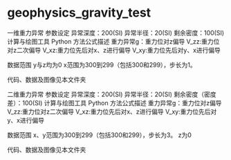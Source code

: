 # geophysics_gravity_test
一维重力异常
参数设定
异常深度：200(SI)
异常半径：20(SI)
剩余密度：100(SI)
计算与绘图工具
Python
方法公式描述
重力异常g：重力位对z偏导
V_zz:重力位对z二次偏导
V_xz:重力位先后对x、z进行偏导
V_xy:重力位先后对y、x进行偏导

数据范围
y与z均为0
x范围为300到299（包括300和299），步长为1。

代码、数据及图像见本文件夹


二维重力异常
参数设定
异常深度：200(SI)
异常半径：20(SI)
剩余密度（密度差）：100(SI)
计算与绘图工具
Python
方法公式描述
重力异常g：重力位对z偏导
V_zz:重力位对z二次偏导
V_xz:重力位先后对x、z进行偏导
V_xy:重力位先后对y、x进行偏导

数据范围
x、y范围为300到299（包括300和299），步长为3。
z为0

代码、数据及图像见本文件夹
